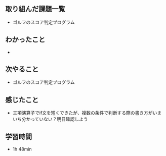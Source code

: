 ## 取り組んだ課題一覧
- ゴルフのスコア判定プログラム
## わかったこと
- 
## 次やること
- ゴルフのスコア判定プログラム
## 感じたこと
- 三項演算子でif文を短くできたが、複数の条件で判断する際の書き方がいまいち分かっていない？明日確認しよう
## 学習時間
- 1h 48min
